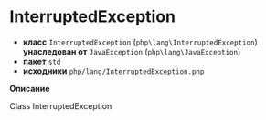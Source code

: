 # InterruptedException

- **класс** `InterruptedException` (`php\lang\InterruptedException`) **унаследован от** `JavaException` (`php\lang\JavaException`)
- **пакет** `std`
- **исходники** `php/lang/InterruptedException.php`

**Описание**

Class InterruptedException